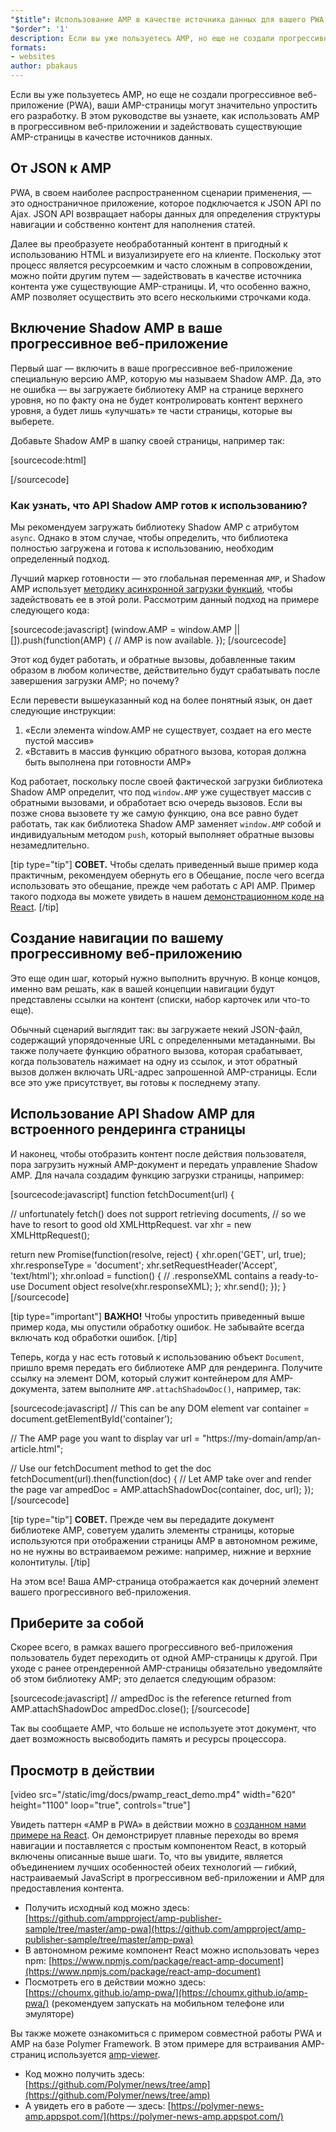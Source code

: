 ```yaml
---
"$title": Использование AMP в качестве источника данных для вашего PWA
"$order": '1'
description: Если вы уже пользуетесь AMP, но еще не создали прогрессивное веб-приложение (PWA), ваши AMP-страницы могут значительно упростить его разработку.
formats:
- websites
author: pbakaus
---
```


Если вы уже пользуетесь AMP, но еще не создали прогрессивное веб-приложение (PWA), ваши AMP-страницы могут значительно упростить его разработку. В этом руководстве вы узнаете, как использовать AMP в прогрессивном веб-приложении и задействовать существующие AMP-страницы в качестве источников данных.

## От JSON к AMP

PWA, в своем наиболее распространенном сценарии применения, — это одностраничное приложение, которое подключается к JSON API по Ajax. JSON API возвращает наборы данных для определения структуры навигации и собственно контент для наполнения статей.

Далее вы преобразуете необработанный контент в пригодный к использованию HTML и визуализируете его на клиенте. Поскольку этот процесс является ресурсоемким и часто сложным в сопровождении, можно пойти другим путем — задействовать в качестве источника контента уже существующие AMP-страницы. И, что особенно важно, AMP позволяет осуществить это всего несколькими строчками кода.

## Включение Shadow AMP в ваше прогрессивное веб-приложение

Первый шаг — включить в ваше прогрессивное веб-приложение специальную версию AMP, которую мы называем Shadow AMP. Да, это не ошибка — вы загружаете библиотеку AMP на странице верхнего уровня, но по факту она не будет контролировать контент верхнего уровня, а будет лишь «улучшать» те части страницы, которые вы выберете.

Добавьте Shadow AMP в шапку своей страницы, например так:

[sourcecode:html]
<!-- Asynchronously load the AMP-with-Shadow-DOM runtime library. -->
<script async src="https://cdn.ampproject.org/shadow-v0.js"></script>
[/sourcecode]

### Как узнать, что API Shadow AMP готов к использованию?

Мы рекомендуем загружать библиотеку Shadow AMP с атрибутом `async`. Однако в этом случае, чтобы определить, что библиотека полностью загружена и готова к использованию, необходим определенный подход.

Лучший маркер готовности — это глобальная переменная `AMP`, и Shadow AMP использует [методику асинхронной загрузки функций](http://mrcoles.com/blog/google-analytics-asynchronous-tracking-how-it-work/), чтобы задействовать ее в этой роли. Рассмотрим данный подход на примере следующего кода:

[sourcecode:javascript]
(window.AMP = window.AMP || []).push(function(AMP) {
  // AMP is now available.
});
[/sourcecode]

Этот код будет работать, и обратные вызовы, добавленные таким образом в любом количестве, действительно будут срабатывать после завершения загрузки AMP; но почему?

Если перевести вышеуказанный код на более понятный язык, он дает следующие инструкции:

1. «Если элемента window.AMP не существует, создает на его месте пустой массив»
2. «Вставить в массив функцию обратного вызова, которая должна быть выполнена при готовности AMP»

Код работает, поскольку после своей фактической загрузки библиотека Shadow AMP определит, что под `window.AMP` уже существует массив с обратными вызовами, и обработает всю очередь вызовов. Если вы позже снова вызовете ту же самую функцию, она все равно будет работать, так как библиотека Shadow AMP заменяет `window.AMP` собой и индивидуальным методом `push`, который выполняет обратные вызовы незамедлительно.

[tip type="tip"] **СОВЕТ.** Чтобы сделать приведенный выше пример кода практичным, рекомендуем обернуть его в Обещание, после чего всегда использовать это обещание, прежде чем работать с API AMP. Пример такого подхода вы можете увидеть в нашем [демонстрационном коде на React](https://github.com/ampproject/amp-publisher-sample/blob/master/amp-pwa/src/components/amp-document/amp-document.js#L20). [/tip]

## Создание навигации по вашему прогрессивному веб-приложению

Это еще один шаг, который нужно выполнить вручную. В конце концов, именно вам решать, как в вашей концепции навигации будут представлены ссылки на контент (списки, набор карточек или что-то еще).

Обычный сценарий выглядит так: вы загружаете некий JSON-файл, содержащий упорядоченные URL с определенными метаданными. Вы также получаете функцию обратного вызова, которая срабатывает, когда пользователь нажимает на одну из ссылок, и этот обратный вызов должен включать URL-адрес запрошенной AMP-страницы. Если все это уже присутствует, вы готовы к последнему этапу.

## Использование API Shadow AMP для встроенного рендеринга страницы

И наконец, чтобы отобразить контент после действия пользователя, пора загрузить нужный AMP-документ и передать управление Shadow AMP. Для начала создадим функцию загрузки страницы, например:

[sourcecode:javascript]
function fetchDocument(url) {

  // unfortunately fetch() does not support retrieving documents,
  // so we have to resort to good old XMLHttpRequest.
  var xhr = new XMLHttpRequest();

  return new Promise(function(resolve, reject) {
    xhr.open('GET', url, true);
    xhr.responseType = 'document';
    xhr.setRequestHeader('Accept', 'text/html');
    xhr.onload = function() {
      // .responseXML contains a ready-to-use Document object
      resolve(xhr.responseXML);
    };
    xhr.send();
  });
}
[/sourcecode]

[tip type="important"] **ВАЖНО!** Чтобы упростить приведенный выше пример кода, мы опустили обработку ошибок. Не забывайте всегда включать код обработки ошибок. [/tip]

Теперь, когда у нас есть готовый к использованию объект `Document`, пришло время передать его библиотеке AMP для рендеринга. Получите ссылку на элемент DOM, который служит контейнером для AMP-документа, затем выполните `AMP.attachShadowDoc()`, например, так:

[sourcecode:javascript]
// This can be any DOM element
var container = document.getElementById('container');

// The AMP page you want to display
var url = "https://my-domain/amp/an-article.html";

// Use our fetchDocument method to get the doc
fetchDocument(url).then(function(doc) {
  // Let AMP take over and render the page
  var ampedDoc = AMP.attachShadowDoc(container, doc, url);
});
[/sourcecode]

[tip type="tip"] **СОВЕТ.** Прежде чем вы передадите документ библиотеке AMP, советуем удалить элементы страницы, которые используются при отображении страницы AMP в автономном режиме, но не нужны во встраиваемом режиме: например, нижние и верхние колонтитулы. [/tip]

На этом все! Ваша AMP-страница отображается как дочерний элемент вашего прогрессивного веб-приложения.

## Приберите за собой

Скорее всего, в рамках вашего прогрессивного веб-приложения пользователь будет переходить от одной AMP-страницы к другой. При уходе с ранее отрендеренной AMP-страницы обязательно уведомляйте об этом библиотеку AMP; это делается следующим образом:

[sourcecode:javascript]
// ampedDoc is the reference returned from AMP.attachShadowDoc
ampedDoc.close();
[/sourcecode]

Так вы сообщаете AMP, что больше не используете этот документ, что дает возможность высвободить память и ресурсы процессора.

## Просмотр в действии

[video src="/static/img/docs/pwamp_react_demo.mp4" width="620" height="1100" loop="true", controls="true"]

Увидеть паттерн «AMP в PWA» в действии можно в [созданном нами примере на React](https://github.com/ampproject/amp-publisher-sample/tree/master/amp-pwa). Он демонстрирует плавные переходы во время навигации и поставляется с простым компонентом React, в который включены описанные выше шаги. То, что вы увидите, является объединением лучших особенностей обеих технологий — гибкий, настраиваемый JavaScript в прогрессивном веб-приложении и AMP для предоставления контента.

- Получить исходный код можно здесь: [https://github.com/ampproject/amp-publisher-sample/tree/master/amp-pwa](https://github.com/ampproject/amp-publisher-sample/tree/master/amp-pwa)
- В автономном режиме компонент React можно использовать через npm: [https://www.npmjs.com/package/react-amp-document](https://www.npmjs.com/package/react-amp-document)
- Посмотреть его в действии можно здесь: [https://choumx.github.io/amp-pwa/](https://choumx.github.io/amp-pwa/) (рекомендуем запускать на мобильном телефоне или эмуляторе)

Вы также можете ознакомиться с примером совместной работы PWA и AMP на базе Polymer Framework. В этом примере для встраивания AMP-страниц используется [amp-viewer](https://github.com/PolymerLabs/amp-viewer/).

- Код можно получить здесь: [https://github.com/Polymer/news/tree/amp](https://github.com/Polymer/news/tree/amp)
- А увидеть его в работе — здесь: [https://polymer-news-amp.appspot.com/](https://polymer-news-amp.appspot.com/)
